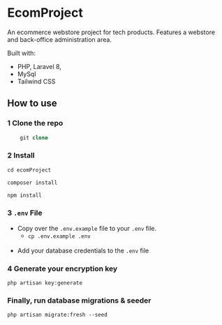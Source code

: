 # EcomProject

An ecommerce webstore project for tech products. Features a webstore and back-office administration area.

Built with:
- PHP, Laravel 8,
- MySql
- Tailwind CSS
## How to use

### 1 Clone the repo

```php
    git clone
```

### 2 Install 
```php
cd ecomProject
```
```php
composer install
```
```php
npm install
```
### 3 `.env` File
- Copy over the `.env.example` file to your  `.env` file.
  - `cp .env.example .env`
  <br>
- Add your database credentials to the `.env` file

### 4 Generate your encryption key
`php artisan key:generate`

### Finally, run database migrations & seeder
`php artisan migrate:fresh --seed`